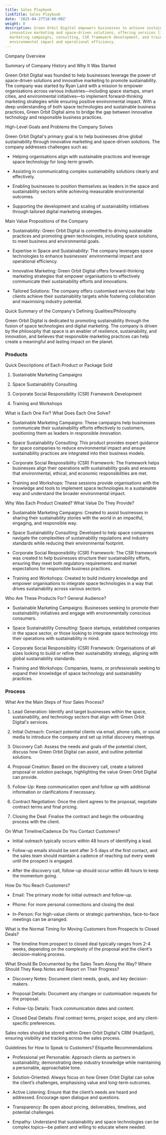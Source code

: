 ```yaml
---
title: Sales Playbook
linkTitle: Sales Playbook
date: '2025-04-27T18:00:00Z'
weight: 0
description: Green Orbit Digital empowers businesses to achieve sustainability through
  innovative marketing and space-driven solutions, offering services like sustainable
  marketing campaigns, consulting, CSR framework development, and training to enhance
  environmental impact and operational efficiency.
---
```



<!-- Unsupported block type: callout -->



<!-- Unsupported block type: table_of_contents -->



Company Overview

Summary of Company History and Why It Was Started

Green Orbit Digital was founded to help businesses leverage the power of space-driven solutions and innovative marketing to promote sustainability. The company was started by Ryan Laird with a mission to empower organisations across various industries—including space startups, smart cities, and environmental initiatives—to implement forward-thinking marketing strategies while ensuring positive environmental impact. With a deep understanding of both space technologies and sustainable business practices, Green Orbit Digital aims to bridge the gap between innovative technology and responsible business practices.

High-Level Goals and Problems the Company Solves

Green Orbit Digital's primary goal is to help businesses drive global sustainability through innovative marketing and space-driven solutions. The company addresses challenges such as:

- Helping organisations align with sustainable practices and leverage space technology for long-term growth.

- Assisting in communicating complex sustainability solutions clearly and effectively.

- Enabling businesses to position themselves as leaders in the space and sustainability sectors while achieving measurable environmental outcomes.

- Supporting the development and scaling of sustainability initiatives through tailored digital marketing strategies.

Main Value Propositions of the Company

- Sustainability: Green Orbit Digital is committed to driving sustainable practices and promoting green technologies, including space solutions, to meet business and environmental goals.

- Expertise in Space and Sustainability: The company leverages space technologies to enhance businesses’ environmental impact and operational efficiency.

- Innovative Marketing: Green Orbit Digital offers forward-thinking marketing strategies that empower organisations to effectively communicate their sustainability efforts and innovations.

- Tailored Solutions: The company offers customised services that help clients achieve their sustainability targets while fostering collaboration and maximising industry potential.

Quick Summary of the Company's Defining Qualities/Philosophy

Green Orbit Digital is dedicated to promoting sustainability through the fusion of space technologies and digital marketing. The company is driven by the philosophy that space is an enabler of resilience, sustainability, and innovation, and believes that responsible marketing practices can help create a meaningful and lasting impact on the planet.

<!-- Unsupported block type: divider -->

### Products

Quick Descriptions of Each Product or Package Sold

1. Sustainable Marketing Campaigns

1. Space Sustainability Consulting

1. Corporate Social Responsibility (CSR) Framework Development

1. Training and Workshops

What is Each One For? What Does Each One Solve?

- Sustainable Marketing Campaigns: These campaigns help businesses communicate their sustainability efforts effectively to customers, positioning them as leaders in responsible innovation.

- Space Sustainability Consulting: This product provides expert guidance for space companies to reduce environmental impact and ensure sustainability practices are integrated into their business models.

- Corporate Social Responsibility (CSR) Framework: The framework helps businesses align their operations with sustainability goals and ensures that environmental, ethical, and economic responsibilities are met.

- Training and Workshops: These sessions provide organisations with the knowledge and tools to implement space technologies in a sustainable way and understand the broader environmental impact.

Why Was Each Product Created? What Value Do They Provide?

- Sustainable Marketing Campaigns: Created to assist businesses in sharing their sustainability stories with the world in an impactful, engaging, and responsible way.

- Space Sustainability Consulting: Developed to help space companies navigate the complexities of sustainability regulations and industry standards while reducing their environmental footprint.

- Corporate Social Responsibility (CSR) Framework: The CSR framework was created to help businesses structure their sustainability efforts, ensuring they meet both regulatory requirements and market expectations for responsible business practices.

- Training and Workshops: Created to build industry knowledge and empower organisations to integrate space technologies in a way that drives sustainability across various sectors.

Who Are These Products For? General Audience?

- Sustainable Marketing Campaigns: Businesses seeking to promote their sustainability initiatives and engage with environmentally conscious consumers.

- Space Sustainability Consulting: Space startups, established companies in the space sector, or those looking to integrate space technology into their operations with sustainability in mind.

- Corporate Social Responsibility (CSR) Framework: Organisations of all sizes looking to build or refine their sustainability strategy, aligning with global sustainability standards.

- Training and Workshops: Companies, teams, or professionals seeking to expand their knowledge of space technology and sustainability practices.

<!-- Unsupported block type: divider -->

### Process

What Are the Main Steps of Your Sales Process?

1. Lead Generation: Identify and target businesses within the space, sustainability, and technology sectors that align with Green Orbit Digital's services.

1. Initial Outreach: Contact potential clients via email, phone calls, or social media to introduce the company and set up initial discovery meetings.

1. Discovery Call: Assess the needs and goals of the potential client, discuss how Green Orbit Digital can assist, and outline potential solutions.

1. Proposal Creation: Based on the discovery call, create a tailored proposal or solution package, highlighting the value Green Orbit Digital can provide.

1. Follow-Up: Keep communication open and follow up with additional information or clarifications if necessary.

1. Contract Negotiation: Once the client agrees to the proposal, negotiate contract terms and final pricing.

1. Closing the Deal: Finalise the contract and begin the onboarding process with the client.

On What Timeline/Cadence Do You Contact Customers?

- Initial outreach typically occurs within 48 hours of identifying a lead.

- Follow-up emails should be sent after 3-5 days of the first contact, and the sales team should maintain a cadence of reaching out every week until the prospect is engaged.

- After the discovery call, follow-up should occur within 48 hours to keep the momentum going.

How Do You Reach Customers?

- Email: The primary mode for initial outreach and follow-up.

- Phone: For more personal connections and closing the deal.

- In-Person: For high-value clients or strategic partnerships, face-to-face meetings can be arranged.

What is the Normal Timing for Moving Customers from Prospects to Closed Deals?

- The timeline from prospect to closed deal typically ranges from 2-4 weeks, depending on the complexity of the proposal and the client's decision-making process.

What Should Be Documented by the Sales Team Along the Way? Where Should They Keep Notes and Report on Their Progress?

- Discovery Notes: Document client needs, goals, and key decision-makers.

- Proposal Details: Document any changes or customisation requests for the proposal.

- Follow-Up Details: Track communication dates and content.

- Closed Deal Details: Final contract terms, project scope, and any client-specific preferences.

Sales notes should be stored within Green Orbit Digital's CRM (HubSpot), ensuring visibility and tracking across the sales process.

Guidelines for How to Speak to Customers? Etiquette Recommendations

- Professional yet Personable: Approach clients as partners in sustainability, demonstrating deep industry knowledge while maintaining a personable, approachable tone.

- Solution-Oriented: Always focus on how Green Orbit Digital can solve the client’s challenges, emphasising value and long-term outcomes.

- Active Listening: Ensure that the client’s needs are heard and addressed. Encourage open dialogue and questions.

- Transparency: Be open about pricing, deliverables, timelines, and potential challenges.

- Empathy: Understand that sustainability and space technologies can be complex topics—be patient and willing to educate where needed.





